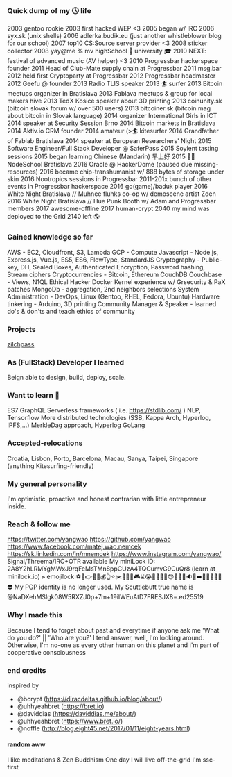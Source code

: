 ### Quick dump of my 🕓  life
2003 gentoo rookie
2003 first hacked WEP <3
2005 began w/ IRC
2006 syx.sk (unix shells)
2006 adlerka.budik.eu (just another whistleblower blog for our school)
2007 top10 CS:Source server provider <3
2008 sticker collector
2008 yay@me % mv highSchool 🏫 university 🎓
2010 NEXT: festival of advanced music (AV helper) <3
2010 Progressbar hackerspace founder
2011 Head of Club-Mate supply chain at Progressbar
2011 msg.bar
2012 held first Cryptoparty at Progressbar
2012 Progressbar headmaster
2012 Geefu @ founder
2013 Radio TLIS speaker
2013 🏄 surfer
2013 Bitcoin meetups organizer in Bratislava
2013 Fablava meetups & group for local makers hive
2013 TedX Kosice speaker about 3D printing
2013 coinunity.sk (bitcoin slovak forum w/ over 500 users)
2013 bitcoiner.sk (bitcoin mag about bitcoin in Slovak language)
2014 organizer International Girls in ICT
2014 speaker at Security Session Brno
2014 Bitcoin markets in Bratislava
2014 Aktiv.io CRM founder
2014 amateur (>🏄 kitesurfer
2014 Grandfather of Fablab Bratislava
2014 speaker at European Researchers' Night
2015 Software Engineer/Full Stack Developer @ SaferPass
2015 Soylent tasting sessions
2015 began learning Chinese (Mandarin) 早上好
2015 👨‍🏫  NodeSchool Bratislava
2016 Oracle @ HackerDome (paused due missing-resources)
2016 became chip-transhumanist w/ 888 bytes of storage under skin
2016 Nootropics sessions in Progressbar
2011-201x bunch of other events in Progressbar hackerspace
2016 go(game)/baduk player
2016 White Night Bratislava // Muhnee fluhks co-op w/ demoscene artist Zden
2016 White Night Bratislava // Hue Punk Booth w/ Adam and Progressbar members
2017 awesome-offline
2017 human-crypt
2040 my mind was deployed to the Grid
2140 left 🌎

### Gained knowledge so far
AWS - EC2, Cloudfront, S3, Lambda
GCP - Compute
Javascript - Node.js, Express.js, Vue.js, ES5, ES6, FlowType, StandardJS
Cryptography - Public-key, DH, Sealed Boxes, Authenticated Encryption, Password hashing, Stream ciphers
Cryptocurrencies - Bitcoin, Ethereum
CouchDB
Couchbase - Views, N1QL
Ethical Hacker
Docker
Kernel experience w/ Grsecurity & PaX patches
MongoDb - aggregation, 2nd neighbors selections
System Administration - DevOps, Linux (Gentoo, RHEL, Fedora, Ubuntu)
Hardware tinkering - Arduino, 3D printing
Community Manager & Speaker - learned do's & don'ts and teach ethics of community

### Projects
[zilchpass](https://www.npmjs.com/package/zilchpass)

### As (FullStack) Developer I learned
Beign able to design, build, deploy, scale.

### Want to learn 🔭
ES7
GraphQL
Serverless frameworks ( i.e. https://stdlib.com/ )
NLP, Tensorflow
More distributed technologies (SSB, Kappa Arch, Hyperlog, IPFS,...)
MerkleDag approach, Hyperlog
GoLang

### Accepted-relocations
Croatia, Lisbon, Porto, Barcelona, Macau, Sanya, Taipei, Singapore
(anything Kitesurfing-friendly)

### My general personality
I'm optimistic, proactive and honest contrarian with little entrepreneur inside.

### Reach & follow me
https://twitter.com/yangwao
https://github.com/yangwao
https://www.facebook.com/matej.wao.nemcek
https://sk.linkedin.com/in/mnemcek
https://www.instagram.com/yangwao/
Signal/Threema/IRC+OTR available
My miniLock ID: 2A8Y2hLRMYgMWxJ9rqFeMsTMn8ppCUzA4TQCumvG9CuQr8 (learn at minilock.io)
⫸  emojilock
⚽️🐋👉🔋🔮💰👆⭐️✂️📌🐗🚡🎮⌛️😭🍇🐚🚧🍫😎🚥💉🎨🔉👰➡️👫🌽🔨📼🏀👽
My PGP identity is no longer used.
My Scuttlebutt true name is @NaDXehMSIgk08W5RXZJ0p+7m+19iIWEuAtD7FRESJX8=.ed25519

### Why I made this
Because I tend to forget about past and everytime if anyone ask me 'What do you do?' || 'Who are you?' I tend answer, well, I'm looking around.
Otherwise, I'm no-one as every other human on this planet and I'm part of cooperative consciousness 

### end credits
inspired by
* @bcrypt (https://diracdeltas.github.io/blog/about/)
* @uhhyeahbret (https://bret.io)
* @daviddias (https://daviddias.me/about/)
* @uhhyeahbret (https://www.bret.io/)
* @noffle (http://blog.eight45.net/2017/01/11/eight-years.html)

#### random aww
I like meditations & Zen Buddhism
One day I will live off-the-grid
I'm ssc-first
